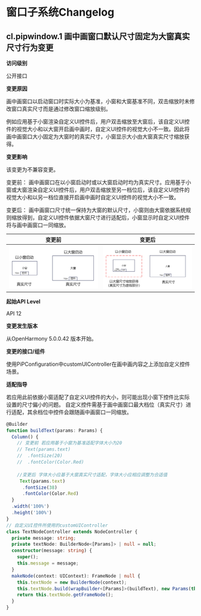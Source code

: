 # 窗口子系统Changelog

## cl.pipwindow.1 画中画窗口默认尺寸固定为大窗真实尺寸行为变更

**访问级别**

公开接口

**变更原因**


画中画窗口以启动窗口时实际大小为基准，小窗和大窗基准不同，双击缩放时未修改窗口真实尺寸而是通过修改窗口缩放级别。

例如应用基于小窗渲染自定义UI控件后，用户双击缩放至大窗后，该自定义UI控件的视觉大小和以大窗开启画中画时，自定义UI控件的视觉大小不一致。因此将画中画窗口大小固定为大窗时的真实尺寸，小窗显示大小由大窗真实尺寸缩放获得。

**变更影响**

该变更为不兼容变更。

变更前：
画中画窗口在以小窗启动时或以大窗启动时均为真实尺寸。应用基于小窗或大窗渲染自定义UI控件后，用户双击缩放至另一档位后，该自定义UI控件的视觉大小和以另一档位直接开启画中画时自定义UI控件的视觉大小不一致。

变更后：
画中画窗口尺寸统一保持为大窗的默认尺寸，小窗则由大窗依据系统规则缩放得到，自定义UI控件依据大窗尺寸进行适配后，小窗显示时自定义UI控件将与画中画窗口一同缩放。

| 变更前 | 变更后 |
|---------|---------|
| ![](figures/pipbefore.jpg) | ![](figures/pipafter.jpg) |

**起始API Level**

API 12

**变更发生版本**

从OpenHarmony 5.0.0.42 版本开始。

**变更的接口/组件**

使用PiPConfiguration中customUIController在画中画内容之上添加自定义控件场景。

**适配指导**

若应用此前依据小窗适配了自定义UI控件的大小，则可能出现小窗下控件比实际设置的尺寸偏小的问题。
自定义控件需基于画中画窗口最大档位（真实尺寸）进行适配，其余档位中控件会跟随画中画窗口一同缩放。

```ts
@Builder
function buildText(params: Params) {
  Column() {
    // 变更前 若应用基于小窗为基准适配字体大小为20
    // Text(params.text)
    //  .fontSize(20)
    //  .fontColor(Color.Red)

    //变更后 字体大小应基于大窗真实尺寸适配，字体大小应相应调整为合适值
     Text(params.text)
      .fontSize(38)
      .fontColor(Color.Red)
  }
  .width('100%')
  .height('100%')
}
// 自定义UI控件所使用的customUIController
class TextNodeController extends NodeController {
  private message: string;
  private textNode: BuilderNode<[Params]> | null = null;
  constructor(message: string) {
    super();
    this.message = message;
  }
  makeNode(context: UIContext): FrameNode | null {
    this.textNode = new BuilderNode(context);
    this.textNode.build(wrapBuilder<[Params]>(buildText), new Params(this.message));
    return this.textNode.getFrameNode();
  }
}
```